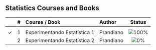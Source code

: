 ## Statistics Courses and Books


|  | # | Course / Book | Author | Status |
|:---:|:---:|:---|:---|:---:|
|  |  |  |  |  |
| &check; | 1 | Experimentando Estatística 1 | Prandiano | ![100%](https://progress-bar.dev/100) |
|  | 2 | Experimentando Estatística 2 | Prandiano | ![0%](https://progress-bar.dev/0) |
